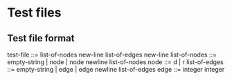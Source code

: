 Test files
==========

Test file format
----------------

test-file ::= list-of-nodes new-line list-of-edges new-line
list-of-nodes ::= empty-string | node | node newline list-of-nodes
node ::= d | r
list-of-edges ::= empty-string | edge | edge newline list-of-edges
edge ::= integer integer
